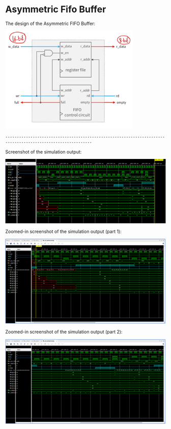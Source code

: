 # Asymmetric Fifo Buffer


The design of the Asymmetric FIFO Buffer: 

<img src='./pictures/asymmetric_fifo_buffer_design.jpg' width='400'>

`------------------------------------------------------------------------------------------------------------`

Screenshot of the simulation output: 

<img src='./pictures/full_screenshot.png' width='800'>


Zoomed-in screenshot of the simulation output (part 1): 

<img src='./pictures/zoomed1_screenshot.png' width='800'>

Zoomed-in screenshot of the simulation output (part 2): 

<img src='./pictures/zoomed2_screenshot.png' width='800'>
